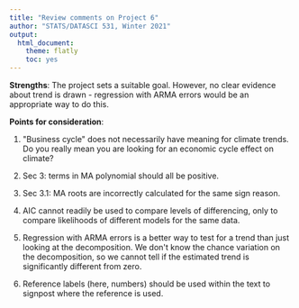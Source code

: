 ```yaml
---
title: "Review comments on Project 6"
author: "STATS/DATASCI 531, Winter 2021"
output:
  html_document:
    theme: flatly
    toc: yes
---
```


**Strengths**: The project sets a suitable goal. However, no clear evidence about trend is drawn - regression with ARMA errors would be an appropriate way to do this.

**Points for consideration**:

1. "Business cycle" does not necessarily have meaning for climate trends. Do you really mean you are looking for an economic cycle effect on climate?

2. Sec 3: terms in MA polynomial should all be positive.

3. Sec 3.1: MA roots are incorrectly calculated for the same sign reason.

4. AIC cannot readily be used to compare levels of differencing, only to compare likelihoods of different models for the same data.

5. Regression with ARMA errors is a better way to test for a trend than just looking at the decomposition. We don't know the chance variation on the decomposition, so we cannot tell if the estimated trend is significantly different from zero. 

6. Reference labels (here, numbers) should be used within the text to signpost where the reference is used.



